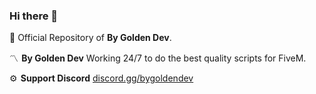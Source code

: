 ### Hi there 👋

📌  Official Repository of **By Golden Dev**.

〽️  **By Golden Dev** Working 24/7 to do the best quality scripts for FiveM.

⚙️  **Support Discord** <a href="">discord.gg/bygoldendev</a>
